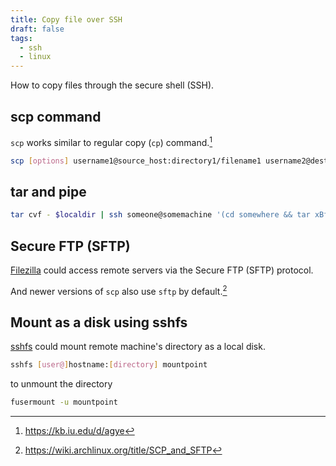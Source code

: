 ```yaml
---
title: Copy file over SSH
draft: false
tags:
  - ssh
  - linux
---
```


How to copy files through the secure shell (SSH).

## scp command

`scp` works similar to regular copy (`cp`) command.[^scp]

[^scp]: https://kb.iu.edu/d/agye

```sh
scp [options] username1@source_host:directory1/filename1 username2@destination_host:directory2/filename2
```

## tar and pipe

```sh
tar cvf - $localdir | ssh someone@somemachine '(cd somewhere && tar xBf -)'
```
## Secure FTP (SFTP)

[Filezilla](https://filezilla-project.org/) could access remote servers via the Secure FTP (SFTP) protocol.

And newer versions of `scp` also use `sftp` by default.[^scpandsftp]

[^scpandsftp]: https://wiki.archlinux.org/title/SCP_and_SFTP

## Mount as a disk using sshfs

[sshfs](https://github.com/libfuse/sshfs) could mount remote machine's directory as a local disk.

```sh
sshfs [user@]hostname:[directory] mountpoint
```

to unmount the directory

```sh
fusermount -u mountpoint
```
